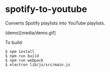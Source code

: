 # spotify-to-youtube
Converts Spotify playlists into YouTube playlists.

(demo)[media/demo.gif]

To build:
```
$ npm install
$ npm run build
$ npm run webpack
$ electron lib/js/src/main.js
```